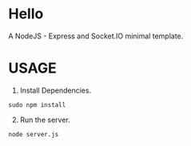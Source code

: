 # Hello
A NodeJS - Express and Socket.IO minimal template.

# USAGE
1. Install Dependencies.
```
sudo npm install
```

2. Run the server.
```
node server.js
```

